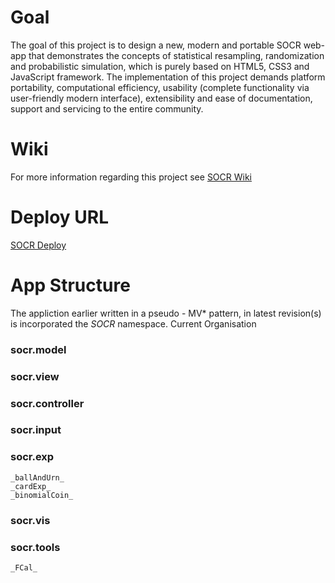 # Goal #
The goal of this project is to design a new, modern and portable SOCR web-app that demonstrates the concepts of statistical resampling, randomization and probabilistic simulation, which is purely based on HTML5, CSS3 and JavaScript framework. The implementation of this project demands platform portability, computational efficiency, usability (complete functionality via user-friendly modern interface), extensibility and ease of documentation, support and servicing to the entire community.

# Wiki #
For more information regarding this project see [SOCR Wiki](http://wiki.stat.ucla.edu/socr/index.php/SOCR_Resampling_HTML5_Project)

# Deploy URL #
[SOCR Deploy](http://socr.ucla.edu/htmls/HTML5/SOCR_Resampling_Webapp/)

# App Structure #
The appliction earlier written in a pseudo - MV* pattern, in latest revision(s) is incorporated the *SOCR* namespace.
Current Organisation
### socr.model
### socr.view
### socr.controller
### socr.input
### socr.exp
	_ballAndUrn_
	_cardExp_
	_binomialCoin_
### socr.vis
### socr.tools
	_FCal_